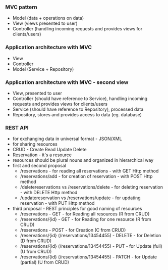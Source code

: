 ### MVC pattern
- Model (data + operations on data)
- View (views presented to user)
- Controller (handling incoming requests and provides views for clients/users)

### Application architecture with MVC
- View
- Controller
- Model (Service + Repository)

### Application architecture with MVC - second view
- View, presented to user
- Controller (should have reference to Service), handling incoming requests and provides views for clients/users
- Service (should have reference to Repository), processed data
- Repository, stores and provides access to data (eg. database)

### REST API
- for exchanging data in universal format - JSON/XML
- for sharing resources
- CRUD - Create Read Update Delete
- Reservation - it's a resource
- resources should be plural nouns and organized in hierarchical way
- first and second proposal
    - /reservations - for reading all reservations - with GET Http method
    - /reservations/add - for creation of reservation - with POST Http method
    - /deletereservations vs /reservations/delete - for deleting reservation - with DELETE Http method
    - /updatereservation vs /reservations/update - for updating reservation - with PUT Http method
- third proposal - REST principles for good naming of resources
    - /reservations - GET - for Reading all resources (R from CRUD)
    - /reservations/{id} - GET - for Reading for one resource (R from CRUD)
    - /reservations - POST - for Creation (C from CRUD)
    - /reservations/{id} (/reservations/13454455) - DELETE - for Deletion (D from CRUD)
    - /reservations/{id} (/reservations/13454455) - PUT - for Update (full) (U from CRUD)
    - /reservations/{id} (/reservations/13454455) - PATCH - for Update (partial) (U from CRUD)









